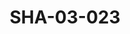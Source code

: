 ---
pid: SHA-03-023
title: SHA-03-023
language: en
collection: Sharhabil Ahmed
original_label: 
rights: Sharhabil Ahmed
location_of_original: Sharhabil Ahmed
photographer_or_studio: 
scanned_from: photograph 8.8 by 12.4
_date: 1970s
location: Emirates, Sharga
description: Concert Sharhabil Ahmed Osama Abullah Deng
additional_notes: 
permission_display: 'yes'
on_server: 'no'
on_website: 'no'
permalink: /archive/en/sha-03-023.html
layout: photo-page
---